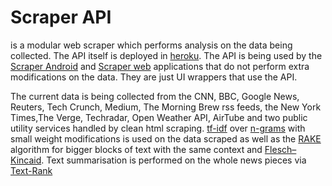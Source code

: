 # Scraper API

is a modular web scraper which performs analysis on the data being collected. The API itself is deployed in [heroku](https://scraper-api.herokuapp.com/). The API is being used by the [Scraper Android](https://github.com/AlexanderAntov/scraper-android) and [Scraper web](https://github.com/AlexanderAntov/scraper-web) applications that do not perform extra modifications on the data. They are just UI wrappers that use the API.

The current data is being collected from the CNN, BBC, Google News, Reuters, Tech Crunch, Medium, The Morning Brew rss feeds, the New York Times,The Verge, Techradar, Open Weather API, AirTube and two public utility services handled by clean html scraping. [tf-idf](https://en.wikipedia.org/wiki/Tf%E2%80%93idf) over [n-grams](https://en.wikipedia.org/wiki/N-gram) with small weight modifications is used on the data scraped as well as the [RAKE](https://www.researchgate.net/publication/227988510_Automatic_Keyword_Extraction_from_Individual_Documents) algorithm for bigger blocks of text with the same context and [Flesch–Kincaid](https://en.wikipedia.org/wiki/Flesch%E2%80%93Kincaid_readability_tests). Text summarisation is performed on the whole news pieces via [Text-Rank](http://www.aclweb.org/anthology/W04-3252)